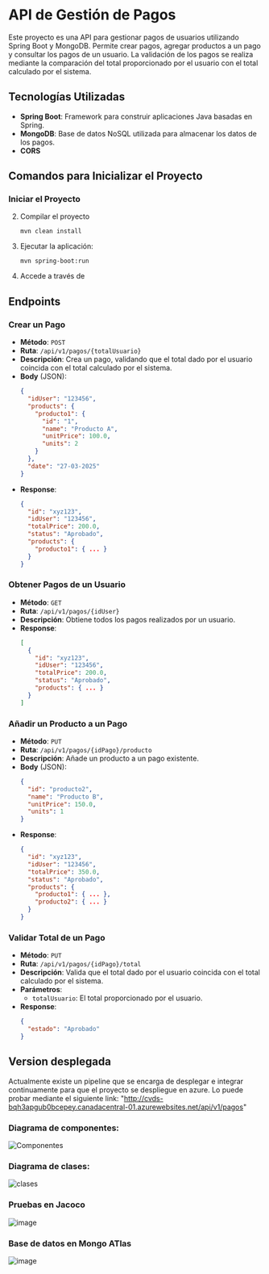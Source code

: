 
# API de Gestión de Pagos

Este proyecto es una API para gestionar pagos de usuarios utilizando Spring Boot y MongoDB. Permite crear pagos, agregar productos a un pago y consultar los pagos de un usuario. La validación de los pagos se realiza mediante la comparación del total proporcionado por el usuario con el total calculado por el sistema.

## Tecnologías Utilizadas

- **Spring Boot**: Framework para construir aplicaciones Java basadas en Spring.
- **MongoDB**: Base de datos NoSQL utilizada para almacenar los datos de los pagos.
- **CORS**
## Comandos para Inicializar el Proyecto

### Iniciar el Proyecto

2. Compilar el proyecto
   ```
   mvn clean install
   ```

3. Ejecutar la aplicación:
   ```
   mvn spring-boot:run
   ```

4. Accede a través de 



## Endpoints
### Crear un Pago

- **Método**: `POST`
- **Ruta**: `/api/v1/pagos/{totalUsuario}`
- **Descripción**: Crea un pago, validando que el total dado por el usuario coincida con el total calculado por el sistema.
- **Body** (JSON):
  ```json
  {
    "idUser": "123456",
    "products": {
      "producto1": {
        "id": "1",
        "name": "Producto A",
        "unitPrice": 100.0,
        "units": 2
      }
    },
    "date": "27-03-2025"
  }
  ```
- **Response**:
  ```json
  {
    "id": "xyz123",
    "idUser": "123456",
    "totalPrice": 200.0,
    "status": "Aprobado",
    "products": {
      "producto1": { ... }
    }
  }
  ```

### Obtener Pagos de un Usuario

- **Método**: `GET`
- **Ruta**: `/api/v1/pagos/{idUser}`
- **Descripción**: Obtiene todos los pagos realizados por un usuario.
- **Response**:
  ```json
  [
    {
      "id": "xyz123",
      "idUser": "123456",
      "totalPrice": 200.0,
      "status": "Aprobado",
      "products": { ... }
    }
  ]
  ```

### Añadir un Producto a un Pago

- **Método**: `PUT`
- **Ruta**: `/api/v1/pagos/{idPago}/producto`
- **Descripción**: Añade un producto a un pago existente.
- **Body** (JSON):
  ```json
  {
    "id": "producto2",
    "name": "Producto B",
    "unitPrice": 150.0,
    "units": 1
  }
  ```
- **Response**:
  ```json
  {
    "id": "xyz123",
    "idUser": "123456",
    "totalPrice": 350.0,
    "status": "Aprobado",
    "products": {
      "producto1": { ... },
      "producto2": { ... }
    }
  }
  ```

### Validar Total de un Pago

- **Método**: `PUT`
- **Ruta**: `/api/v1/pagos/{idPago}/total`
- **Descripción**: Valida que el total dado por el usuario coincida con el total calculado por el sistema.
- **Parámetros**:
  - `totalUsuario`: El total proporcionado por el usuario.
- **Response**:
  ```json
  {
    "estado": "Aprobado"
  }
  ```

## Version desplegada

Actualmente existe un pipeline que se encarga de desplegar e integrar continuamente para que el proyecto se despliegue en azure. Lo puede probar mediante el siguiente link:
  "http://cvds-bqh3apgub0bcepey.canadacentral-01.azurewebsites.net/api/v1/pagos"

### Diagrama de componentes:
![Componentes](https://github.com/user-attachments/assets/03bed2a2-2496-4575-9c70-c3ea28aeb6e1)

### Diagrama de clases:
![clases](https://github.com/user-attachments/assets/9f283927-d082-4805-9381-cc14ab4f5535)


### Pruebas en Jacoco

![image](https://github.com/user-attachments/assets/e7d59637-5e96-4fe6-a454-cf1d564e43e5)

### Base de datos en Mongo ATlas
![image](https://github.com/user-attachments/assets/c946bd4c-0d6d-4ccc-ae8f-3b199b58f557)


